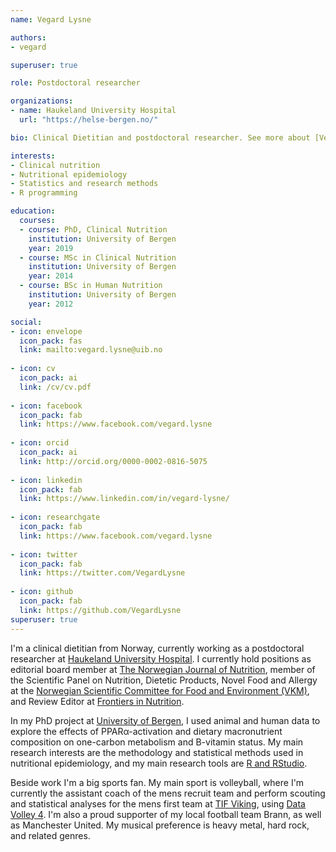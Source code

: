 ```yaml
---
name: Vegard Lysne

authors:
- vegard

superuser: true

role: Postdoctoral researcher

organizations:
- name: Haukeland University Hospital
  url: "https://helse-bergen.no/"

bio: Clinical Dietitian and postdoctoral researcher. See more about [Vegard](#About).

interests:
- Clinical nutrition
- Nutritional epidemiology
- Statistics and research methods
- R programming

education:
  courses:
  - course: PhD, Clinical Nutrition
    institution: University of Bergen
    year: 2019
  - course: MSc in Clinical Nutrition
    institution: University of Bergen
    year: 2014
  - course: BSc in Human Nutrition
    institution: University of Bergen
    year: 2012

social:
- icon: envelope
  icon_pack: fas
  link: mailto:vegard.lysne@uib.no
  
- icon: cv
  icon_pack: ai
  link: /cv/cv.pdf
  
- icon: facebook
  icon_pack: fab
  link: https://www.facebook.com/vegard.lysne
  
- icon: orcid
  icon_pack: ai
  link: http://orcid.org/0000-0002-0816-5075
  
- icon: linkedin
  icon_pack: fab
  link: https://www.linkedin.com/in/vegard-lysne/
  
- icon: researchgate
  icon_pack: fab
  link: https://www.facebook.com/vegard.lysne
  
- icon: twitter
  icon_pack: fab
  link: https://twitter.com/VegardLysne
  
- icon: github
  icon_pack: fab
  link: https://github.com/VegardLysne
superuser: true
---
```


I'm a clinical dietitian from Norway, currently working as a postdoctoral researcher at [Haukeland University Hospital](https://helse-bergen.no/). I currently hold positions as editorial board member at [The Norwegian Journal of Nutrition](www.ntfe.no), member of the Scientific Panel on Nutrition, Dietetic Products, Novel Food and Allergy at the [Norwegian Scientific Committee for Food and Environment (VKM)](www.vkm.no), and Review Editor at [Frontiers in Nutrition](https://www.frontiersin.org/journals/nutrition).

In my PhD project at [University of Bergen](https://www.uib.no), I used animal and human data to explore the effects of PPAR&alpha;-activation and dietary macronutrient composition on one-carbon metabolism and B-vitamin status. My main research interests are the methodology and statistical methods used in nutritional epidemiology, and my main research tools are [R and RStudio](www.rstudio.com). 

Beside work I'm a big sports fan. My main sport is volleyball, where I'm currently the assistant coach of the mens recruit team and perform scouting and statistical analyses for the mens first team at [TIF Viking](http://www.tifviking.no/volleyball/), using [Data Volley 4](https://www.dataproject.com/Products/EU/en/Volleyball/DataVolley4). I'm also a proud supporter of my local football team Brann, as well as Manchester United. My musical preference is heavy metal, hard rock, and related genres. 

